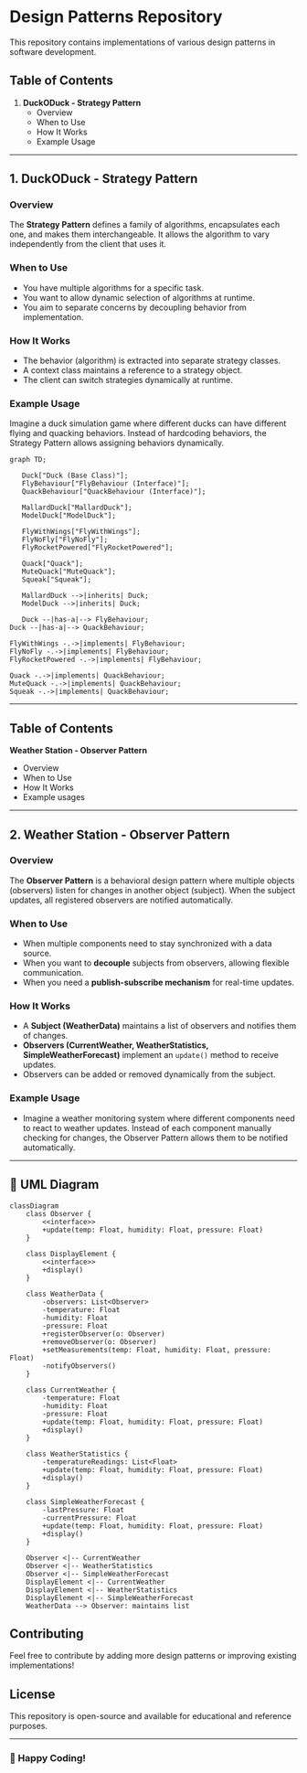# Design Patterns Repository

This repository contains implementations of various design patterns in software development.

## Table of Contents

1. **DuckODuck - Strategy Pattern**
    - Overview
    - When to Use
    - How It Works
    - Example Usage

---

## 1. DuckODuck - Strategy Pattern

### Overview

The **Strategy Pattern** defines a family of algorithms, encapsulates each one, and makes them interchangeable. It
allows the algorithm to vary independently from the client that uses it.

### When to Use

- You have multiple algorithms for a specific task.
- You want to allow dynamic selection of algorithms at runtime.
- You aim to separate concerns by decoupling behavior from implementation.

### How It Works

- The behavior (algorithm) is extracted into separate strategy classes.
- A context class maintains a reference to a strategy object.
- The client can switch strategies dynamically at runtime.

### Example Usage

Imagine a duck simulation game where different ducks can have different flying and quacking behaviors. Instead of
hardcoding behaviors, the Strategy Pattern allows assigning behaviors dynamically.
```mermaid
graph TD;

   Duck["Duck (Base Class)"];
   FlyBehaviour["FlyBehaviour (Interface)"];
   QuackBehaviour["QuackBehaviour (Interface)"];

   MallardDuck["MallardDuck"];
   ModelDuck["ModelDuck"];

   FlyWithWings["FlyWithWings"];
   FlyNoFly["FlyNoFly"];
   FlyRocketPowered["FlyRocketPowered"];

   Quack["Quack"];
   MuteQuack["MuteQuack"];
   Squeak["Squeak"];

   MallardDuck -->|inherits| Duck;
   ModelDuck -->|inherits| Duck;

   Duck --|has-a|--> FlyBehaviour;
Duck --|has-a|--> QuackBehaviour;

FlyWithWings -.->|implements| FlyBehaviour;
FlyNoFly -.->|implements| FlyBehaviour;
FlyRocketPowered -.->|implements| FlyBehaviour;

Quack -.->|implements| QuackBehaviour;
MuteQuack -.->|implements| QuackBehaviour;
Squeak -.->|implements| QuackBehaviour;

```

---

## Table of Contents

**Weather Station - Observer Pattern**
- Overview
- When to Use
- How It Works
- Example usages
---

## 2. Weather Station - Observer Pattern

### Overview

The **Observer Pattern** is a behavioral design pattern where multiple objects (observers) listen for changes in another
object (subject). When the subject updates, all registered observers are notified automatically.

### When to Use

- When multiple components need to stay synchronized with a data source.
- When you want to **decouple** subjects from observers, allowing flexible communication.
- When you need a **publish-subscribe mechanism** for real-time updates.

### How It Works

- A **Subject (WeatherData)** maintains a list of observers and notifies them of changes.
- **Observers (CurrentWeather, WeatherStatistics, SimpleWeatherForecast)** implement an `update()` method to receive
  updates.
- Observers can be added or removed dynamically from the subject.

### Example Usage
- Imagine a weather monitoring system where different components need to react to weather updates. Instead of each component manually checking for changes, the Observer Pattern allows them to be notified automatically.
---

## 📜 UML Diagram

```mermaid
classDiagram
    class Observer {
        <<interface>>
        +update(temp: Float, humidity: Float, pressure: Float)
    }

    class DisplayElement {
        <<interface>>
        +display()
    }

    class WeatherData {
        -observers: List<Observer>
        -temperature: Float
        -humidity: Float
        -pressure: Float
        +registerObserver(o: Observer)
        +removeObserver(o: Observer)
        +setMeasurements(temp: Float, humidity: Float, pressure: Float)
        -notifyObservers()
    }

    class CurrentWeather {
        -temperature: Float
        -humidity: Float
        -pressure: Float
        +update(temp: Float, humidity: Float, pressure: Float)
        +display()
    }

    class WeatherStatistics {
        -temperatureReadings: List<Float>
        +update(temp: Float, humidity: Float, pressure: Float)
        +display()
    }

    class SimpleWeatherForecast {
        -lastPressure: Float
        -currentPressure: Float
        +update(temp: Float, humidity: Float, pressure: Float)
        +display()
    }

    Observer <|-- CurrentWeather
    Observer <|-- WeatherStatistics
    Observer <|-- SimpleWeatherForecast
    DisplayElement <|-- CurrentWeather
    DisplayElement <|-- WeatherStatistics
    DisplayElement <|-- SimpleWeatherForecast
    WeatherData --> Observer: maintains list
```

## Contributing

Feel free to contribute by adding more design patterns or improving existing implementations!

## License

This repository is open-source and available for educational and reference purposes.

---

### 🚀 Happy Coding!  



